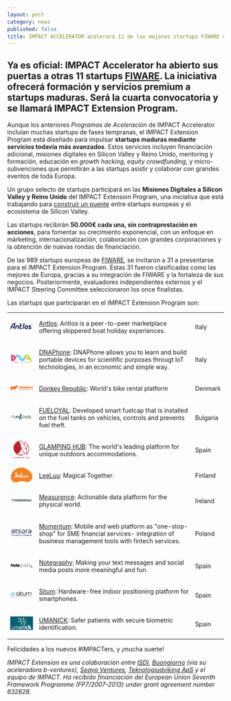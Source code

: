 ```yaml
---
layout: post
category: news
published: false
title: IMPACT ACCELERATOR acelerará 11 de las mejores startups FIWARE de Europa
---
```

## Ya es oficial: IMPACT Accelerator ha abierto sus puertas a otras 11 startups [FIWARE](https://www.fiware.org/). La iniciativa ofrecerá formación y servicios premium a startups maduras. Será la cuarta convocatoria y se llamará **IMPACT Extension Program**.

Aunque los anteriores _Programas de Aceleración_ de IMPACT Accelerator incluían muchas startups de fases tempranas, el IMPACT Extension Program está diseñado para impulsar **startups maduras mediante servicios todavía más avanzados**. Estos servicios incluyen financiación adicional, misiones digitales en Silicon Valley y Reino Unido, mentoring y formación, educación en _growth hacking_, _equity crowdfunding_, y micro-subvenciones que permitirán a las startups asistir y colaborar con grandes eventos de toda Europa.

Un grupo selecto de startups participará en las **Misiones Digitales a Silicon Valley y Reino Unido** del IMPACT Extension Program, una iniciativa que está trabajando para [construir un puente](https://medium.com/@IMPACT_Accelerator/building-a-bridge-between-europe-and-silicon-valley-8ec7b227bca6) entre startups europeas y el ecosistema de Silicon Valley.

Las startups recibirán **50.000€ cada una, sin contraprestación en acciones**, para fomentar su crecimiento exponencial, con un enfoque en márketing, internacionalización, colaboración con grandes corporaciones y la obtención de nuevas rondas de financiación.

De las 989 startups europeas de [FIWARE](https://www.fiware.org/), se invitaron a 31 a presentarse para el IMPACT Extension Program. Estas 31 fueron clasificadas como las mejores de Europa, gracias a su integración de FIWARE y la fortaleza de sus negocios. Posteriormente, evaluadores independientes externos y el IMPACT Steering Committee seleccionaron los once finalistas.

Las startups que participarán en el IMPACT Extension Program son:

<table class="table">
<tr>
<td>
<a href="https://www.antlos.com/"><img src="/assets/antlos logo.png"></a>
</td>
<td>
<p><a href="https://www.antlos.com/">Antlos</a>: Antlos is a peer-to-peer marketplace offering skippered boat holiday experiences.</p>
</td>
<td>
<p>Italy</p>
</td>
</tr>

<tr>
<td>
<a href="http://www.dnaphone.it"><img src="/assets/dnaphone logo.png"></a>
</td>
<td>
<p><a href="http://www.dnaphone.it">DNAPhone</a>: DNAPhone allows you to learn and build portable devices for scientific purposes througt IoT technologies, in an economic and simple way.</p>
</td>
<td>
<p>Italy</p>
</td>
</tr>

<tr>
<td>
<a href="http://www.donkey.bike/"><img src="/assets/Donkey Republic logo 200.png"></a>
</td>
<td>
<p><a href="http://www.donkey.bike/">Donkey Republic</a>: World's bike rental platform</p>
</td>
<td>
<p>Denmark</p>
</td>
</tr>

<tr>
<td>
<a href="http://www.fueloyal.com"><img src="/assets/fueloyal logo.png"></a>
</td>
<td>
<p><a href="http://www.fueloyal.com">FUELOYAL</a>: Developed smart fuelcap that is installed on the fuel tanks on vehicles, controls and prevents fuel theft.</p>
</td>
<td>
<p>Bulgaria</p>
</td>
</tr>

<tr>
<td>
<a href="http://www.glampinghub.com"><img src="/assets/glamping hub logo.png"></a>
</td>
<td>
<p><a href="http://www.glampinghub.com">GLAMPING HUB</a>: The world's leading platform for unique outdoors accommodations.</p>
</td>
<td>
<p>Spain</p>
</td>
</tr>

<tr>
<td>
<a href="http://www.leeluu.fi/"><img src="/assets/Leeluu_logo3.png"></a>
</td>
<td>
<p><a href="http://www.leeluu.fi/">LeeLuu</a>: Magical Together.</p>
</td>
<td>
<p>Finland</p>
</td>
</tr>

<tr>
<td>
<a href="http://www.measurence.com"><img src="/assets/measurence logo.png"></a>
</td>
<td>
<p><a href="http://www.measurence.com">Measurence</a>: Actionable data platform for the physical world.</p>
</td>
<td>
<p>Ireland</p>
</td>
</tr>

<tr>
<td>
<a href="http://www.atsora.com/en"><img src="/assets/momentum logo.png"></a>
</td>
<td>
<p><a href="http://www.atsora.com/en">Momentum</a>: Mobile and web platform as "one-stop-shop" for SME financial services- integration of business management tools with fintech services.</p>
</td>
<td>
<p>Poland</p>
</td>
</tr>

<tr>
<td>
<a href="https://notegraphy.com/"><img src="/assets/notegraphy logo.png"></a>
</td>
<td>
<p><a href="https://notegraphy.com/">Notegraphy</a>: Making your text messages and social media posts more meaningful and fun.</p>
</td>
<td>
<p>Spain</p>
</td>
</tr>

<tr>
<td>
<a href="http://www.situm.es/"><img src="/assets/situm logo.png"></a>
</td>
<td>
<p><a href="http://www.situm.es/">Situm</a>: Hardware-free indoor positioning platform for smartphones.</p>
</td>
<td>
<p>Spain</p>
</td>
</tr>

<tr>
<td>
<a href="http://www.umanick.com/"><img src="/assets/umanick logo.png"></a>
</td>
<td>
<p><a href="http://www.umanick.com/">UMANICK</a>: Safer patients with secure biometric identification.</p>
</td>
<td>
<p>Spain</p>
</td>
</tr>

</table>

Felicidades a los nuevos #IMPACTers, y ¡mucha suerte!

_IMPACT Extension es una colaboración entre [ISDI](http://www.isdi.es/), [Buongiorno](http://www.buongiorno.com/) (via su aceleradora b-ventures), [Seaya Ventures](http://seayaventures.com/en/), [Teknologiudviking ApS](http://www.technology-development.eu/) y el equipo de IMPACT. Ha recibido financiación del European Union Seventh Framework Programme (FP7/2007-2013) under grant agreement number 632828._
